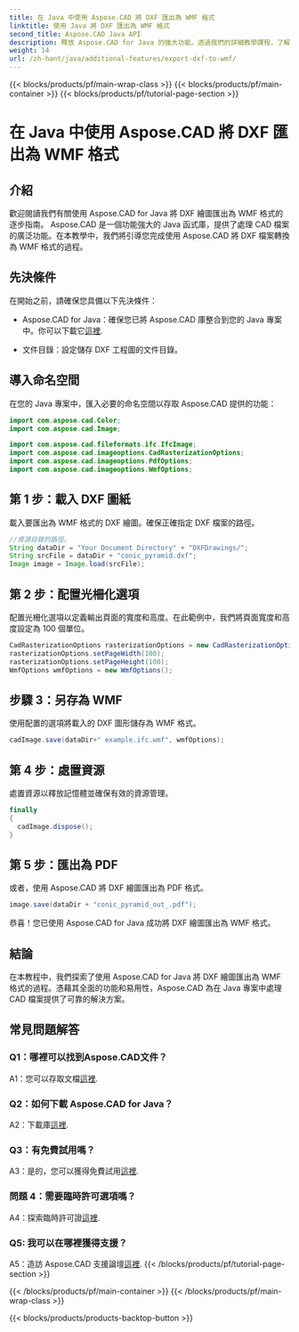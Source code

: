 ```yaml
---
title: 在 Java 中使用 Aspose.CAD 將 DXF 匯出為 WMF 格式
linktitle: 使用 Java 將 DXF 匯出為 WMF 格式
second_title: Aspose.CAD Java API
description: 釋放 Aspose.CAD for Java 的強大功能。透過我們的詳細教學課程，了解如何輕鬆地將 DXF 繪圖匯出為 WMF 格式。下載該庫，遵循我們的逐步指南，並提升您的 CAD 檔案處理能力。
weight: 14
url: /zh-hant/java/additional-features/export-dxf-to-wmf/
---
```


{{< blocks/products/pf/main-wrap-class >}}
{{< blocks/products/pf/main-container >}}
{{< blocks/products/pf/tutorial-page-section >}}

# 在 Java 中使用 Aspose.CAD 將 DXF 匯出為 WMF 格式

## 介紹

歡迎閱讀我們有關使用 Aspose.CAD for Java 將 DXF 繪圖匯出為 WMF 格式的逐步指南。 Aspose.CAD 是一個功能強大的 Java 函式庫，提供了處理 CAD 檔案的廣泛功能。在本教學中，我們將引導您完成使用 Aspose.CAD 將 DXF 檔案轉換為 WMF 格式的過程。

## 先決條件

在開始之前，請確保您具備以下先決條件：

-  Aspose.CAD for Java：確保您已將 Aspose.CAD 庫整合到您的 Java 專案中。你可以下載它[這裡](https://releases.aspose.com/cad/java/).

- 文件目錄：設定儲存 DXF 工程圖的文件目錄。

## 導入命名空間

在您的 Java 專案中，匯入必要的命名空間以存取 Aspose.CAD 提供的功能：

```java
import com.aspose.cad.Color;
import com.aspose.cad.Image;

import com.aspose.cad.fileformats.ifc.IfcImage;
import com.aspose.cad.imageoptions.CadRasterizationOptions;
import com.aspose.cad.imageoptions.PdfOptions;
import com.aspose.cad.imageoptions.WmfOptions;
```

## 第 1 步：載入 DXF 圖紙

載入要匯出為 WMF 格式的 DXF 繪圖。確保正確指定 DXF 檔案的路徑。

```java
//資源目錄的路徑。
String dataDir = "Your Document Directory" + "DXFDrawings/";
String srcFile = dataDir + "conic_pyramid.dxf";
Image image = Image.load(srcFile);
```

## 第 2 步：配置光柵化選項

配置光柵化選項以定義輸出頁面的寬度和高度。在此範例中，我們將頁面寬度和高度設定為 100 個單位。

```java
CadRasterizationOptions rasterizationOptions = new CadRasterizationOptions();
rasterizationOptions.setPageWidth(100);
rasterizationOptions.setPageHeight(100);
WmfOptions wmfOptions = new WmfOptions();
```

## 步驟 3：另存為 WMF

使用配置的選項將載入的 DXF 圖形儲存為 WMF 格式。

```java
cadImage.save(dataDir+" example.ifc.wmf", wmfOptions);
```

## 第 4 步：處置資源

處置資源以釋放記憶體並確保有效的資源管理。

```java
finally
{
  cadImage.dispose();
}
```

## 第 5 步：匯出為 PDF

或者，使用 Aspose.CAD 將 DXF 繪圖匯出為 PDF 格式。

```java
image.save(dataDir + "conic_pyramid_out_.pdf"); 
```

恭喜！您已使用 Aspose.CAD for Java 成功將 DXF 繪圖匯出為 WMF 格式。

## 結論

在本教程中，我們探索了使用 Aspose.CAD for Java 將 DXF 繪圖匯出為 WMF 格式的過程。憑藉其全面的功能和易用性，Aspose.CAD 為在 Java 專案中處理 CAD 檔案提供了可靠的解決方案。

## 常見問題解答

### Q1：哪裡可以找到Aspose.CAD文件？

 A1：您可以存取文檔[這裡](https://reference.aspose.com/cad/java/).

### Q2：如何下載 Aspose.CAD for Java？

 A2：下載庫[這裡](https://releases.aspose.com/cad/java/).

### Q3：有免費試用嗎？

A3：是的，您可以獲得免費試用[這裡](https://releases.aspose.com/).

### 問題 4：需要臨時許可選項嗎？

 A4：探索臨時許可證[這裡](https://purchase.aspose.com/temporary-license/).

### Q5: 我可以在哪裡獲得支援？

 A5：造訪 Aspose.CAD 支援論壇[這裡](https://forum.aspose.com/c/cad/19).
{{< /blocks/products/pf/tutorial-page-section >}}

{{< /blocks/products/pf/main-container >}}
{{< /blocks/products/pf/main-wrap-class >}}

{{< blocks/products/products-backtop-button >}}
